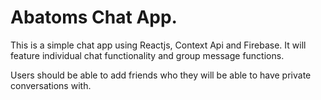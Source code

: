 # Abatoms Chat App.


This is a simple chat app using Reactjs, Context Api and Firebase. It will feature individual chat functionality and group message functions.

Users should be able to add friends who they will be able to have private conversations with.


